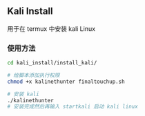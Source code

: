 ## Kali Install
用于在 termux 中安装 kali Linux

### 使用方法
```bash
cd kali_install/install_kali/

# 给脚本添加执行权限
chmod +x kalinethunter finaltouchup.sh

# 安装 kali
./kalinethunter
# 安装完成然后再输入 startkali 启动 kali linux

```